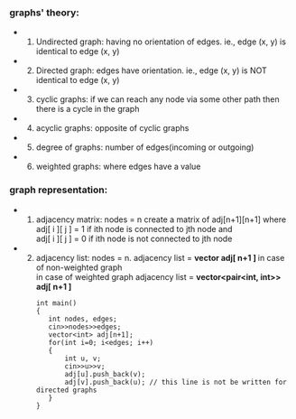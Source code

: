 ### graphs' theory:
* 1. Undirected graph: having no orientation of edges. ie., edge (x, y) is identical to edge (x, y)
* 2. Directed graph: edges have orientation. ie., edge (x, y) is NOT identical to edge (x, y)
* 3. cyclic graphs: if we can reach any node via some other path then there is a cycle in the graph
* 4. acyclic graphs: opposite of cyclic graphs
* 5. degree of graphs: number of edges(incoming or outgoing)
* 6. weighted graphs: where edges have a value
### graph representation:
* 1. adjacency matrix: nodes = n create a matrix of adj[n+1][n+1] where <br>
     adj[ i ][ j ] = 1 if ith node is connected to jth node and <br>
     adj[ i ][ j ] = 0 if ith node is not connected to jth node <br>
* 2. adjacency list: nodes = n. adjacency list = <b>vector<int> adj[ n+1 ] </b> in case of non-weighted graph <br>
     in case of weighted graph  adjacency list = <b>vector<pair<int, int>> adj[ n+1 ] </b>  
     ```
     int main()
     {
        int nodes, edges;
        cin>>nodes>>edges;
        vector<int> adj[n+1];
        for(int i=0; i<edges; i++)
        {
            int u, v;
            cin>>u>>v;
            adj[u].push_back(v);
            adj[v].push_back(u); // this line is not be written for directed graphs
        }
     }
     ```
                                                                                                            
                                                                                                             
     
